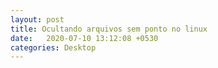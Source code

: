 ```yaml
---
layout: post
title: Ocultando arquivos sem ponto no linux
date:   2020-07-10 13:12:08 +0530
categories: Desktop
---
```


